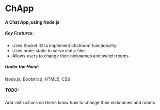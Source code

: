 # ChApp

#### A Chat App, using Node.js

##### Key Features:
-  Uses Socket.IO to implement chatroom functionality
-  Uses node-static to serve static files
-  Allows users to change their nicknames and switch rooms

##### Under the Hood:
Node.js, Bootstrap, HTML5, CSS

##### TODO:
Add instructions so Users know *how* to change their nicknames and rooms
